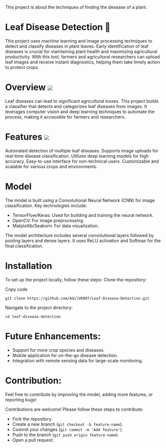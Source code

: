 

This project is about the techniques of finding the desease of a plant.
# Leaf Disease Detection 🍃
This project uses machine learning and image processing techniques to detect and classify diseases in plant leaves. Early identification of leaf diseases is crucial for maintaining plant health and maximizing agricultural productivity. With this tool, farmers and agricultural researchers can upload leaf images and receive instant diagnostics, helping them take timely action to protect crops.

# Overview <img src="https://i.imgur.com/D9cvsd2.png">
Leaf diseases can lead to significant agricultural losses. This project builds a classifier that detects and categorizes leaf diseases from images. It leverages computer vision and deep learning techniques to automate the process, making it accessible for farmers and researchers.

# Features <img src="https://i.imgur.com/3J1tbQN.png">
Automated detection of multiple leaf diseases.
Supports image uploads for real-time disease classification.
Utilizes deep learning models for high accuracy.
Easy-to-use interface for non-technical users.
Customizable and scalable for various crops and environments.


# Model
The model is built using a Convolutional Neural Network (CNN) for image classification. Key technologies include:

- TensorFlow/Keras: Used for building and training the neural network.
- OpenCV: For image preprocessing.
- Matplotlib/Seaborn: For data visualization.

The model architecture includes several convolutional layers followed by pooling layers and dense layers. It uses ReLU activation and Softmax for the final classification.

# Installation
To set up the project locally, follow these steps:
Clone the repository:

Copy code
```
git clone https://github.com/AdilVK007/Leaf-Disease-Detection.git
```
Navigate to the project directory:
```
cd leaf-disease-detection
```

# Future Enhancements:
- Support for more crop species and diseases.
- Mobile application for on-the-go disease detection.
- Integration with remote sensing data for large-scale monitoring.
  
# Contribution:
Feel free to contribute by improving the model, adding more features, or reporting bugs!

Contributions are welcome! Please follow these steps to contribute:

- Fork the repository.
- Create a new branch (`git checkout -b feature-name`).
- Commit your changes (`git commit -m 'Add feature'`).
- Push to the branch (`git push origin feature-name`).
- Open a pull request.
